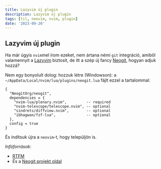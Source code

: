 ```yaml
---
title: Lazyvim új plugin
description: Lazyvim új plugin
tags: [til, neovim, nvim, plugin]
date: '2023-09-20'
---
```


## Lazyvim új plugin

Ha már úgyis `nvim`mel írom ezeket, nem ártana némi `git` integráció, amiből valamennyit a [Lazyvim](https://www.lazyvim.org/) biztosít, de itt a szép új fancy [Neogit](https://github.com/NeogitOrg/neogit), hogyan adjuk hozzá?

Nem egy bonyolult dolog: hozzuk létre (Windowson): a `~/AppData/Local/nvim/lua/plugins/neogit.lua` fájlt ezzel a tartalommal:

    {
      "NeogitOrg/neogit",
      dependencies = {
        "nvim-lua/plenary.nvim",         -- required
        "nvim-telescope/telescope.nvim", -- optional
        "sindrets/diffview.nvim",        -- optional
        "ibhagwan/fzf-lua",              -- optional
      },
      config = true
    }

És indítsuk újra a `neovim`-t, hogy települjön is.

*Infóforrások*: 

* [RTFM](https://www.lazyvim.org/configuration/plugins)
* És a [Neogit projekt oldal](https://github.com/NeogitOrg/neogit) 

